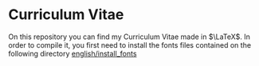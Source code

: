 # Curriculum Vitae

On this repository you can find my Curriculum Vitae made in $\LaTeX$. In order to compile it, you first need to install the fonts files contained on the following directory [english/install_fonts](english/install_fonts)
